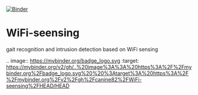 [![Binder](https://mybinder.org/badge_logo.svg)](https://mybinder.org/v2/gh/canine82/WiFi-seensing/HEAD)

# WiFi-seensing

gait recognition and intrusion detection based on WiFi sensing

.. image:: https://mybinder.org/badge_logo.svg
 :target: https://mybinder.org/v2/gh/..%20image%3A%3A%20https%3A%2F%2Fmybinder.org%2Fbadge_logo.svg%20%20%3Atarget%3A%20https%3A%2F%2Fmybinder.org%2Fv2%2Fgh%2Fcanine82%2FWiFi-seensing%2FHEAD/HEAD
